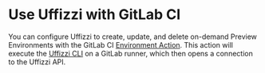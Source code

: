 # Use Uffizzi with GitLab CI

You can configure Uffizzi to create, update, and delete on-demand Preview Environments with the GitLab CI [Environment Action](https://gitlab.com/uffizzi/environment-action). This action will execute the [Uffizzi CLI](https://github.com/UffizziCloud/uffizzi_cli) on a GitLab runner, which then opens a connection to the Uffizzi API.

